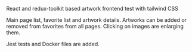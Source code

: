 React and redux-toolkit based artwork frontend test with tailwind CSS

Main page list, favorite list and artwork details. Artworks can be added or removed from favorites from all pages. Clicking on images are enlarging them.

Jest tests and Docker files are added.
